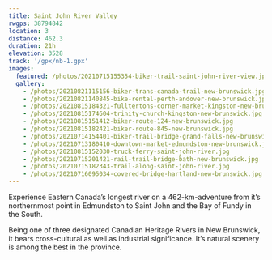 ```yaml
---
title: Saint John River Valley
rwgps: 38794842
location: 3
distance: 462.3
duration: 21h
elevation: 3528
track: '/gpx/nb-1.gpx'
images:
  featured: /photos/20210715155354-biker-trail-saint-john-river-view.jpg
  gallery:
    - /photos/20210821115156-biker-trans-canada-trail-new-brunswick.jpg
    - /photos/20210821140845-bike-rental-perth-andover-new-brunswick.jpg
    - /photos/20210815184321-fulltertons-corner-market-kingston-new-brunswick.jpg
    - /photos/20210815174604-trinity-church-kingston-new-brunswick.jpg
    - /photos/20210815151412-biker-route-124-new-brunswick.jpg
    - /photos/20210815182421-biker-route-845-new-brunswick.jpg
    - /photos/20210714154401-biker-trail-bridge-grand-falls-new-brunswick.jpg
    - /photos/20210713180410-downtown-market-edmundston-new-brunswick.jpg
    - /photos/20210815152030-truck-ferry-saint-john-river.jpg
    - /photos/20210715201421-rail-trail-bridge-bath-new-brunswick.jpg
    - /photos/20210715182343-trail-along-saint-john-river.jpg
    - /photos/20210716095034-covered-bridge-hartland-new-brunswick.jpg
---
```


Experience Eastern Canada’s longest river on a 462-km-adventure from it’s northernmost point in Edmundston to Saint John and the Bay of Fundy in the South.
<!--More-->

Being one of three designated Canadian Heritage Rivers in New Brunswick, it bears cross-cultural as well as industrial significance. It’s natural scenery is among the best in the province.